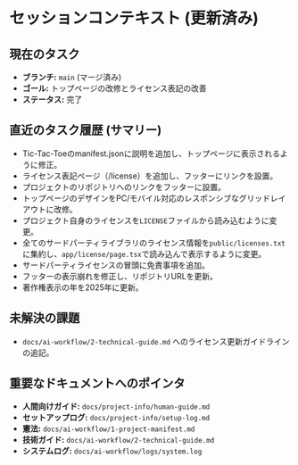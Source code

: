 # セッションコンテキスト (更新済み)

## 現在のタスク
- **ブランチ:** `main` (マージ済み)
- **ゴール:** トップページの改修とライセンス表記の改善
- **ステータス:** 完了

## 直近のタスク履歴 (サマリー)
- Tic-Tac-Toeのmanifest.jsonに説明を追加し、トップページに表示されるように修正。
- ライセンス表記ページ（/license）を追加し、フッターにリンクを設置。
- プロジェクトのリポジトリへのリンクをフッターに設置。
- トップページのデザインをPC/モバイル対応のレスポンシブなグリッドレイアウトに改修。
- プロジェクト自身のライセンスを`LICENSE`ファイルから読み込むように変更。
- 全てのサードパーティライブラリのライセンス情報を`public/licenses.txt`に集約し、`app/license/page.tsx`で読み込んで表示するように変更。
- サードパーティライセンスの冒頭に免責事項を追加。
- フッターの表示崩れを修正し、リポジトリURLを更新。
- 著作権表示の年を2025年に更新。

## 未解決の課題
- `docs/ai-workflow/2-technical-guide.md` へのライセンス更新ガイドラインの追記。

## 重要なドキュメントへのポインタ
- **人間向けガイド:** `docs/project-info/human-guide.md`
- **セットアップログ:** `docs/project-info/setup-log.md`
- **憲法:** `docs/ai-workflow/1-project-manifest.md`
- **技術ガイド:** `docs/ai-workflow/2-technical-guide.md`
- **システムログ:** `docs/ai-workflow/logs/system.log`